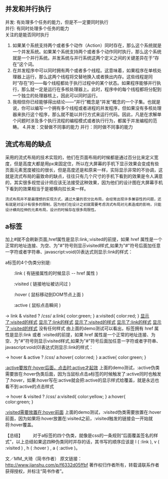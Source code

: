 ## 并发和并行执行
并发: 有处理多个任务的能力，但是不一定要同时执行  
并行: 有同时处理多个任务的能力  
关注的是能否同时执行  

1. 如果某个系统支持两个或者多个动作（Action）同时存在，那么这个系统就是一个并发系统。如果某个系统支持两个或者多个动作同时执行，那么这个系统就是一个并行系统。并发系统与并行系统这两个定义之间的关键差异在于“存在”这个词。  
2. 在并发程序中可以同时拥有两个或者多个线程。这意味着，如果程序在单核处理器上运行，那么这两个线程将交替地换入或者换出内存。这些线程是同时“存在”的——每个线程都处于执行过程中的某个状态。如果程序能够并行执行，那么就一定是运行在多核处理器上。此时，程序中的每个线程都将分配到一个独立的处理器核上，因此可以同时运行。  
3. 我相信你已经能够得出结论——“并行”概念是“并发”概念的一个子集。也就是说，你可以编写一个拥有多个线程或者进程的并发程序，但如果没有多核处理器来执行这个程序，那么就不能以并行方式来运行代码。因此，凡是在求解单个问题时涉及多个执行流程的编程模式或者执行行为，都属于并发编程的范畴。
4.并发：交替做不同事的能力
  并行：同时做不同事的能力

## 流式布局的缺点
采用的流式布局的技术实现的，他们在页面布局的时候都是通过百分比来定义宽度，但是高度大都是用px来固定住，所以在大屏幕的手机下显示效果会变成有些页面元素宽度被拉的很长，但是高度还是和原来一样，实际显示非常的不协调，这就是流式布局的最致命的缺点，往往只有几个尺寸的手机下看到的效果是令人满意的，其实很多视觉设计师应该无法接受这种效果，因为他们的设计图在大屏幕手机下看到的效果相当于是被横向拉长来一样。

    流式布局并不是最理想的实现方式，通过大量的百分比布局，会经常出现许多兼容性的问题，还有就是对设计有很多的限制，因为他们在设计之初就需要考虑流式布局对元素造成的影响，只能设计横向拉伸的元素布局，设计的时候存在很多局限性。

## a标签
加上#就不会刷新页面,href属性是显示:link,:visited的前提，如果 href 属性是一个正常的地址连接、为空、为"#"符号则显示visited样式,如果为"#"符号后面加任意一字符或者字符串、javascript:void(0)表达式则显示:link的样式：

a标签的4个伪类分别是:

　　:link ( 有链接属性的时候显示 -- href 属性 )

　　:visited ( 链接地址被访问过 )

　　:hover ( 鼠标移动到DOM节点上面 )

　　:active ( 鼠标点击瞬间 )

-> link & visited ?
/*css*/
a:link{
    color:green;
}
a:visited{
    color:red;
}
<a href="http://www.baidu.com">显示了:visited的样式</a>
<a href="#321312">显示了:link的样式</a>
<a href="#">显示了:visited的样式</a>
<a href="javascript:void(0)">显示了:link的样式</a>
<a href="">显示了:visited的样式</a>
<a>没有任何样式</a>
由上面的demo测试可以看出，标签拥有 href 属性是显示:link 或者 :visited的前提，如果 href 属性是一个正常的地址连接、为空、为"#"符号则显示visited样式,如果为"#"符号后面加任意一字符或者字符串、javascript:void(0)表达式则显示:link的样式：

-> hover & active ?
/*css*/
a:hover{
    color:red;
}
a:active{
    color:green;
}
<!--HTML-->
<a href="http://www.baidu.com">:active要放在:hover后面，点击时:active才起效</a>
上面的demo测试，:active伪类需要放在:hover伪类后面，因为当鼠标点击a标签的时候触发了:active同时也触发了:hover，如果:hover写在:active就会把:active的显示样式给覆盖，就是永远也看不到:active的点击样式

-> hover & visited ?
/*css*/
a:visited{
    color:yellow;
}
a:hover{    
    color:green;
}
<!--HTML-->
<a href="http://www.baidu.com">:visited需要放置在:hover前面</a>
上面的demo测试，:visited伪类需要放置在:hover前面，因为如果将:hover放置在:visited之前，:visited触发的链接会一开始就将:hover覆盖。

【总结】
　　对于a标签的四个伪类，就像是css的一条规则“后面覆盖签名的样式”，以上总结如果这四种伪类同时并存的话，其书写的顺序应该是 l ( :link ), v ( :visited ) , h ( :hover ) , a ( :active )。

文／MM_大琦（简书作者）
原文链接：http://www.jianshu.com/p/f6332d05ffbf
著作权归作者所有，转载请联系作者获得授权，并标注“简书作者”。

